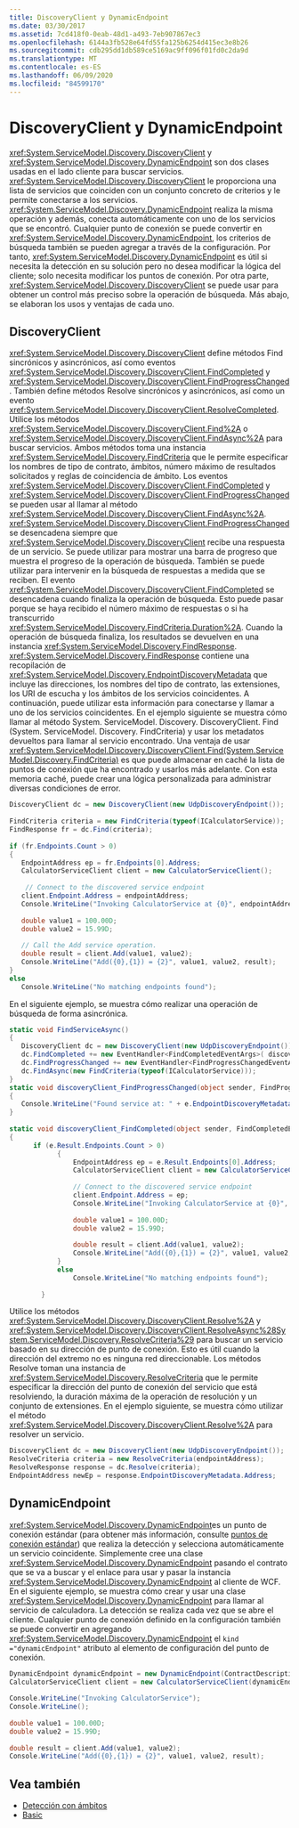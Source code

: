 ```yaml
---
title: DiscoveryClient y DynamicEndpoint
ms.date: 03/30/2017
ms.assetid: 7cd418f0-0eab-48d1-a493-7eb907867ec3
ms.openlocfilehash: 6144a3fb528e64fd55fa125b6254d415ec3e8b26
ms.sourcegitcommit: cdb295dd1db589ce5169ac9ff096f01fd0c2da9d
ms.translationtype: MT
ms.contentlocale: es-ES
ms.lasthandoff: 06/09/2020
ms.locfileid: "84599170"
---
```

# <a name="discoveryclient-and-dynamicendpoint"></a>DiscoveryClient y DynamicEndpoint
<xref:System.ServiceModel.Discovery.DiscoveryClient> y <xref:System.ServiceModel.Discovery.DynamicEndpoint> son dos clases usadas en el lado cliente para buscar servicios. <xref:System.ServiceModel.Discovery.DiscoveryClient> le proporciona una lista de servicios que coinciden con un conjunto concreto de criterios y le permite conectarse a los servicios. <xref:System.ServiceModel.Discovery.DynamicEndpoint> realiza la misma operación y además, conecta automáticamente con uno de los servicios que se encontró. Cualquier punto de conexión se puede convertir en <xref:System.ServiceModel.Discovery.DynamicEndpoint>, los criterios de búsqueda también se pueden agregar a través de la configuración. Por tanto, <xref:System.ServiceModel.Discovery.DynamicEndpoint> es útil si necesita la detección en su solución pero no desea modificar la lógica del cliente; solo necesita modificar los puntos de conexión. Por otra parte, <xref:System.ServiceModel.Discovery.DiscoveryClient> se puede usar para obtener un control más preciso sobre la operación de búsqueda. Más abajo, se elaboran los usos y ventajas de cada uno.  
  
## <a name="discoveryclient"></a>DiscoveryClient  
 <xref:System.ServiceModel.Discovery.DiscoveryClient> define métodos Find sincrónicos y asincrónicos, así como eventos <xref:System.ServiceModel.Discovery.DiscoveryClient.FindCompleted> y <xref:System.ServiceModel.Discovery.DiscoveryClient.FindProgressChanged>.  También define métodos Resolve sincrónicos y asincrónicos, así como un evento <xref:System.ServiceModel.Discovery.DiscoveryClient.ResolveCompleted>. Utilice los métodos <xref:System.ServiceModel.Discovery.DiscoveryClient.Find%2A> o <xref:System.ServiceModel.Discovery.DiscoveryClient.FindAsync%2A> para buscar servicios. Ambos métodos toma una instancia <xref:System.ServiceModel.Discovery.FindCriteria> que le permite especificar los nombres de tipo de contrato, ámbitos, número máximo de resultados solicitados y reglas de coincidencia de ámbito. Los eventos <xref:System.ServiceModel.Discovery.DiscoveryClient.FindCompleted> y <xref:System.ServiceModel.Discovery.DiscoveryClient.FindProgressChanged> se pueden usar al llamar al método <xref:System.ServiceModel.Discovery.DiscoveryClient.FindAsync%2A>. <xref:System.ServiceModel.Discovery.DiscoveryClient.FindProgressChanged> se desencadena siempre que <xref:System.ServiceModel.Discovery.DiscoveryClient> recibe una respuesta de un servicio. Se puede utilizar para mostrar una barra de progreso que muestra el progreso de la operación de búsqueda. También se puede utilizar para intervenir en la búsqueda de respuestas a medida que se reciben. El evento <xref:System.ServiceModel.Discovery.DiscoveryClient.FindCompleted> se desencadena cuando finaliza la operación de búsqueda. Esto puede pasar porque se haya recibido el número máximo de respuestas o si ha transcurrido <xref:System.ServiceModel.Discovery.FindCriteria.Duration%2A>. Cuando la operación de búsqueda finaliza, los resultados se devuelven en una instancia <xref:System.ServiceModel.Discovery.FindResponse>. <xref:System.ServiceModel.Discovery.FindResponse> contiene una recopilación de <xref:System.ServiceModel.Discovery.EndpointDiscoveryMetadata> que incluye las direcciones, los nombres del tipo de contrato, las extensiones, los URI de escucha y los ámbitos de los servicios coincidentes. A continuación, puede utilizar esta información para conectarse y llamar a uno de los servicios coincidentes. En el ejemplo siguiente se muestra cómo llamar al método System. ServiceModel. Discovery. DiscoveryClient. Find (System. ServiceModel. Discovery. FindCriteria) y usar los metadatos devueltos para llamar al servicio encontrado. Una ventaja de usar <xref:System.ServiceModel.Discovery.DiscoveryClient.Find(System.ServiceModel.Discovery.FindCriteria)> es que puede almacenar en caché la lista de puntos de conexión que ha encontrado y usarlos más adelante. Con esta memoria caché, puede crear una lógica personalizada para administrar diversas condiciones de error.  
  
```csharp
DiscoveryClient dc = new DiscoveryClient(new UdpDiscoveryEndpoint());  
  
FindCriteria criteria = new FindCriteria(typeof(ICalculatorService));  
FindResponse fr = dc.Find(criteria);  
  
if (fr.Endpoints.Count > 0)  
{  
   EndpointAddress ep = fr.Endpoints[0].Address;  
   CalculatorServiceClient client = new CalculatorServiceClient();  
  
    // Connect to the discovered service endpoint  
   client.Endpoint.Address = endpointAddress;  
   Console.WriteLine("Invoking CalculatorService at {0}", endpointAddress);  
  
   double value1 = 100.00D;  
   double value2 = 15.99D;  
  
   // Call the Add service operation.  
   double result = client.Add(value1, value2);  
   Console.WriteLine("Add({0},{1}) = {2}", value1, value2, result);  
}  
else  
   Console.WriteLine("No matching endpoints found");  
```  
  
 En el siguiente ejemplo, se muestra cómo realizar una operación de búsqueda de forma asincrónica.  
  
```csharp
static void FindServiceAsync()  
{  
   DiscoveryClient dc = new DiscoveryClient(new UdpDiscoveryEndpoint());
   dc.FindCompleted += new EventHandler<FindCompletedEventArgs>( discoveryClient_FindCompleted);  
   dc.FindProgressChanged += new EventHandler<FindProgressChangedEventArgs>(discoveryClient_FindProgressChanged);  
   dc.FindAsync(new FindCriteria(typeof(ICalculatorService)));
}
static void discoveryClient_FindProgressChanged(object sender, FindProgressChangedEventArgs e)  
{  
   Console.WriteLine("Found service at: " + e.EndpointDiscoveryMetadata.Address  
}
  
static void discoveryClient_FindCompleted(object sender, FindCompletedEventArgs e)  
{
      if (e.Result.Endpoints.Count > 0)  
            {  
                EndpointAddress ep = e.Result.Endpoints[0].Address;  
                CalculatorServiceClient client = new CalculatorServiceClient();  
  
                // Connect to the discovered service endpoint  
                client.Endpoint.Address = ep;  
                Console.WriteLine("Invoking CalculatorService at {0}", ep);  
  
                double value1 = 100.00D;  
                double value2 = 15.99D;  
  
                double result = client.Add(value1, value2);  
                Console.WriteLine("Add({0},{1}) = {2}", value1, value2, result);  
            }  
            else  
                Console.WriteLine("No matching endpoints found");  
  
        }  
```
  
 Utilice los métodos <xref:System.ServiceModel.Discovery.DiscoveryClient.Resolve%2A> y <xref:System.ServiceModel.Discovery.DiscoveryClient.ResolveAsync%28System.ServiceModel.Discovery.ResolveCriteria%29> para buscar un servicio basado en su dirección de punto de conexión. Esto es útil cuando la dirección del extremo no es ninguna red direccionable. Los métodos Resolve toman una instancia de <xref:System.ServiceModel.Discovery.ResolveCriteria> que le permite especificar la dirección del punto de conexión del servicio que está resolviendo, la duración máxima de la operación de resolución y un conjunto de extensiones. En el ejemplo siguiente, se muestra cómo utilizar el método <xref:System.ServiceModel.Discovery.DiscoveryClient.Resolve%2A> para resolver un servicio.  
  
```csharp  
DiscoveryClient dc = new DiscoveryClient(new UdpDiscoveryEndpoint());  
ResolveCriteria criteria = new ResolveCriteria(endpointAddress);  
ResolveResponse response = dc.Resolve(criteria);  
EndpointAddress newEp = response.EndpointDiscoveryMetadata.Address;  
```  
  
## <a name="dynamicendpoint"></a>DynamicEndpoint  
 <xref:System.ServiceModel.Discovery.DynamicEndpoint>es un punto de conexión estándar (para obtener más información, consulte [puntos de conexión estándar](standard-endpoints.md)) que realiza la detección y selecciona automáticamente un servicio coincidente. Simplemente cree una clase <xref:System.ServiceModel.Discovery.DynamicEndpoint> pasando el contrato que se va a buscar y el enlace para usar y pasar la instancia <xref:System.ServiceModel.Discovery.DynamicEndpoint> al cliente de WCF. En el siguiente ejemplo, se muestra cómo crear y usar una clase <xref:System.ServiceModel.Discovery.DynamicEndpoint> para llamar al servicio de calculadora. La detección se realiza cada vez que se abre el cliente. Cualquier punto de conexión definido en la configuración también se puede convertir en agregando <xref:System.ServiceModel.Discovery.DynamicEndpoint> el `kind ="dynamicEndpoint"` atributo al elemento de configuración del punto de conexión.  
  
```csharp  
DynamicEndpoint dynamicEndpoint = new DynamicEndpoint(ContractDescription.GetContract(typeof(ICalculatorService)), new WSHttpBinding());  
CalculatorServiceClient client = new CalculatorServiceClient(dynamicEndpoint);  
  
Console.WriteLine("Invoking CalculatorService");  
Console.WriteLine();  
  
double value1 = 100.00D;  
double value2 = 15.99D;  
  
double result = client.Add(value1, value2);  
Console.WriteLine("Add({0},{1}) = {2}", value1, value2, result);  
```  
  
## <a name="see-also"></a>Vea también

- [Detección con ámbitos](../samples/discovery-with-scopes-sample.md)
- [Basic](../samples/basic-sample.md)
